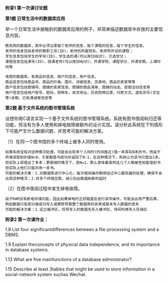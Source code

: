 **附录1 第一次课讨论题**

**第1题 日常生活中的数据库应用**

举一个日常生活中接触到的数据库应用的例子，并简单描述数据库中存放的主要信息内容。

```
教务网的数据库，其中必须记录每个老师的信息，每个课程的信息，每个学生的信息。
老师的信息包括老师的教职工号(ID)，老师的所属院系，老师所开设的课程；
学生信息包括学生的学号(ID)，学生选的课(可以用ID标识)，已选学分；
课程信息包括课号(ID)，授课老师(可以用ID标识)，开课学院，课程学分，开课学期，上课时间等
```

```
电商的数据库，有商品的信息，商户的信息，用户信息。
商品信息包括商品号，商品的价格、图片、详细信息、货源地，商品的卖家等等
商户信息包括商铺号，商铺的卖家信息，商铺的商品清单，商铺的动态、促销活动信息等
用户信息包括用户账号、密码，购物车，收货地址，历史购物记录，付款方式，虚拟货币(京豆等)余额，已有满减卷信息等
```



**第2题 基于文件系统的图书管理系统**

设想你用C语言实现一个基于文件系统的图书管理系统。系统有图书借阅和归还等功能，但没有为多人使用和掉电故障做额外的设计实现。请分析此系统在下列情形下可能产生什么数据问题，并思考可能的解决方案。

（1）在同一个图书馆的多个终端上被多人同时使用。

```
如果系统没有对这种情况处理，可能会出现多个人同时(时间接近)借一本库存N本的书，而由于终端读取到的值N>0，于是都借书成功并返回了N-1，在这种情况下，系统认为该书只借出1本，但实际上却借出了多本；更极端的情况下，若N=1，那么意味着虽然这几个人都被告知能借到书但实际上他们只能共用一本书。
可能的解决方案：1.对数据库进行中心化，每次借阅操作都得经过中心服务器的处理，确保不会出现该种情况；2.将多个终端互联，减小后台数据刷新的延时
```

（2）在图书借阅过程中发生掉电故障。

 ```
由于RAM没有断电存储功能，因此如果掉电时正好磁盘在进行读写操作，可能会出现严重后果，例如数据只有部分被成功写入或擦除导致整个数据库的异常或是未写入数据的丢失
可能的解决方案：1.设立缓冲区，将待写入的数据先存入缓冲区，待闲时再写入存储区
 ```



**附录2 第一次课作业：**

1.8  List four significantdifferences between a file-processing system and a DBMS.

 1.9  Explain theconcepts of physical data independence, and its importance in database systems.

1.13  What are five mainfunctions of a database administrator?

1.15  Describe at least 3tables that might be used to store information in a social-network system suchas Wechat.



